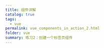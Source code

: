 ```yaml
---
title: 组件详解
catalog: true
tags: 
  - vue
permalink: vue_components_in_action_2.html
folder: vue
summary: 练习2：创建一个标签页组件
---
```


